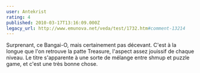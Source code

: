 ```yaml
---
user: Antekrist
rating: 4
published: 2010-03-17T13:16:09.000Z
legacy_url: http://www.emunova.net/veda/test/1732.htm#comment-13214
---
```

Surprenant, ce Bangai-O, mais certainement pas décevant. C'est à la longue que l'on retrouve la patte Treasure, l'aspect assez jouissif de chaque niveau. Le titre s'apparente à une sorte de mélange entre shmup et puzzle game, et c'est une très bonne chose.